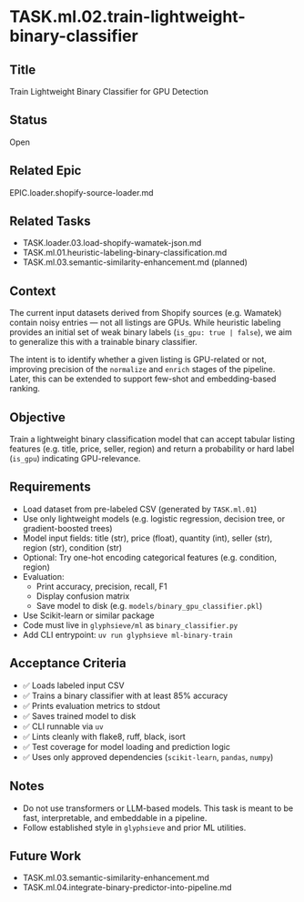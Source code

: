 

# TASK.ml.02.train-lightweight-binary-classifier

## Title
Train Lightweight Binary Classifier for GPU Detection

## Status
Open

## Related Epic
EPIC.loader.shopify-source-loader.md

## Related Tasks
- TASK.loader.03.load-shopify-wamatek-json.md
- TASK.ml.01.heuristic-labeling-binary-classification.md
- TASK.ml.03.semantic-similarity-enhancement.md (planned)

## Context
The current input datasets derived from Shopify sources (e.g. Wamatek) contain noisy entries — not all listings are GPUs. While heuristic labeling provides an initial set of weak binary labels (`is_gpu: true | false`), we aim to generalize this with a trainable binary classifier.

The intent is to identify whether a given listing is GPU-related or not, improving precision of the `normalize` and `enrich` stages of the pipeline. Later, this can be extended to support few-shot and embedding-based ranking.

## Objective
Train a lightweight binary classification model that can accept tabular listing features (e.g. title, price, seller, region) and return a probability or hard label (`is_gpu`) indicating GPU-relevance.

## Requirements

- Load dataset from pre-labeled CSV (generated by `TASK.ml.01`)
- Use only lightweight models (e.g. logistic regression, decision tree, or gradient-boosted trees)
- Model input fields: title (str), price (float), quantity (int), seller (str), region (str), condition (str)
- Optional: Try one-hot encoding categorical features (e.g. condition, region)
- Evaluation:
  - Print accuracy, precision, recall, F1
  - Display confusion matrix
  - Save model to disk (e.g. `models/binary_gpu_classifier.pkl`)
- Use Scikit-learn or similar package
- Code must live in `glyphsieve/ml` as `binary_classifier.py`
- Add CLI entrypoint: `uv run glyphsieve ml-binary-train`

## Acceptance Criteria
- ✅ Loads labeled input CSV
- ✅ Trains a binary classifier with at least 85% accuracy
- ✅ Prints evaluation metrics to stdout
- ✅ Saves trained model to disk
- ✅ CLI runnable via `uv`
- ✅ Lints cleanly with flake8, ruff, black, isort
- ✅ Test coverage for model loading and prediction logic
- ✅ Uses only approved dependencies (`scikit-learn`, `pandas`, `numpy`)

## Notes
- Do not use transformers or LLM-based models. This task is meant to be fast, interpretable, and embeddable in a pipeline.
- Follow established style in `glyphsieve` and prior ML utilities.

## Future Work
- TASK.ml.03.semantic-similarity-enhancement.md
- TASK.ml.04.integrate-binary-predictor-into-pipeline.md